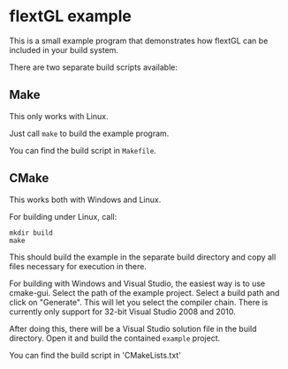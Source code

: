 flextGL example
===============

This is a small example program that demonstrates how flextGL can be included in your build system.

There are two separate build scripts available:

Make
----

This only works with Linux.

Just call `make` to build the example program.

You can find the build script in `Makefile`.

CMake
-----

This works both with Windows and Linux.

For building under Linux, call:

    mkdir build
    make

This should build the example in the separate build directory and copy all files necessary for execution in there.

For building with Windows and Visual Studio, the easiest way is to use cmake-gui. Select the path of the example
project. Select a build path and click on "Generate". This will let you select the compiler chain. There is currently only support for 32-bit Visual Studio 2008 and 2010.

After doing this, there will be a Visual Studio solution file in the build directory. Open it and build the contained `example` project.

You can find the build script in 'CMakeLists.txt'